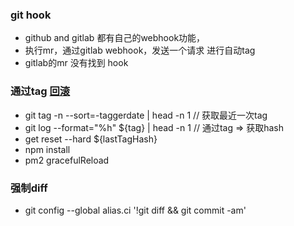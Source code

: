 ### git hook
- github and gitlab 都有自己的webhook功能，
- 执行mr，通过gitlab webhook，发送一个请求 进行自动tag 
- gitlab的mr 没有找到 hook
### 通过tag [回滚](http://f2e.souche.com/blog/git-zi-dong-hui-gun-he-ying-yong-fa-bu-de-er-san-shi/) 
- git tag -n --sort=-taggerdate | head -n  1 // 获取最近一次tag
- git log --format="%h" ${tag}  | head -n  1 // 通过tag => 获取hash
- get reset --hard ${lastTagHash}  
- npm install
- pm2 gracefulReload 

### 强制diff

- git config --global alias.ci '!git diff  && git commit -am'
